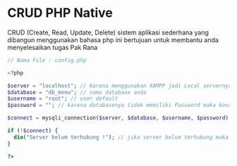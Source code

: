 # CRUD PHP Native
CRUD (Create, Read, Update, Delete) sistem aplikasi sederhana yang dibangun menggunakan bahasa php ini bertujuan untuk membantu anda menyelesaikan tugas Pak Rana

```php
// Nama File : config.php

<?php

$server = "localhost"; // Karena menggunakan XAMPP jadi Local servernya 'localhost'
$database = "db_menu"; // nama database anda
$username = "root"; // user default
$password = ""; // karena databasenya tidak memiliki Password maka kosongi saja

$connect = mysqli_connection($server, $database, $username, $password);

if (!$connect) {
  die("Server belum terhubung !"); // jika server belum terhubung maka akan menampilkan notif
}

?>
```

